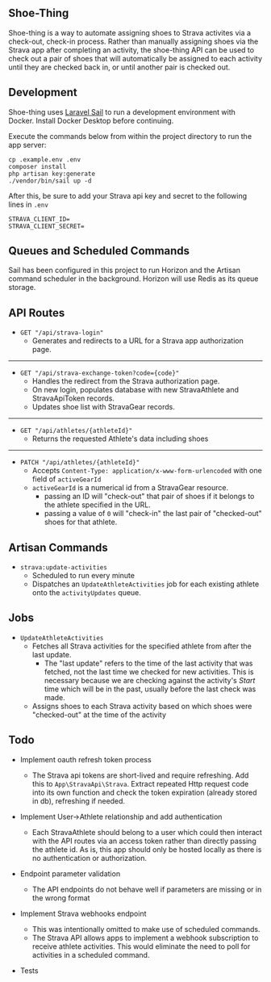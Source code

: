 ## Shoe-Thing

Shoe-thing is a way to automate assigning shoes to Strava activites via a check-out, check-in process.  Rather than manually assigning shoes via the Strava app after completing an activity, the shoe-thing API can be used to check out a pair of shoes that will automatically be assigned to each activity until they are checked back in, or until another pair is checked out.

## Development

Shoe-thing uses [Laravel Sail](https://laravel.com/docs/10.x/sail) to run a development environment with Docker. Install Docker Desktop before continuing.

Execute the commands below from within the project directory to run the app server:

```
cp .example.env .env
composer install
php artisan key:generate
./vendor/bin/sail up -d
```

After this, be sure to add your Strava api key and secret to the following lines in `.env`
```
STRAVA_CLIENT_ID=
STRAVA_CLIENT_SECRET=
```

## Queues and Scheduled Commands
Sail has been configured in this project to run Horizon and the Artisan command scheduler in the background.  Horizon will use Redis as its queue storage.

## API Routes
* `GET "/api/strava-login"`
    * Generates and redirects to a URL for a Strava app authorization page.
---
* `GET "/api/strava-exchange-token?code={code}"`
    * Handles the redirect from the Strava authorization page.
    * On new login, populates database with new StravaAthlete and StravaApiToken records.
    * Updates shoe list with StravaGear records.
---
* `GET "/api/athletes/{athleteId}"`
    * Returns the requested Athlete's data including shoes
---
* `PATCH "/api/athletes/{athleteId}"`
    * Accepts `Content-Type: application/x-www-form-urlencoded` with one field of `activeGearId`
    * `activeGearId` is a numerical id from a StravaGear resource.
        * passing an ID will "check-out" that pair of shoes if it belongs to the athlete specified in the URL.
        * passing a value of `0` will "check-in" the last pair of "checked-out" shoes for that athlete.


## Artisan Commands
* `strava:update-activities`
    * Scheduled to run every minute
    * Dispatches an `UpdateAthleteActivities` job for each existing athlete onto the `activityUpdates` queue.

## Jobs
* `UpdateAthleteActivities`
    * Fetches all Strava activities for the specified athlete from after the last update.
        * The "last update" refers to the time of the last activity that was fetched, not the last time we checked for new activities.  This is necessary because we are checking against the activity's *Start* time which will be in the past, usually before the last check was made.
    * Assigns shoes to each Strava activity based on which shoes were "checked-out" at the time of the activity

## Todo
* Implement oauth refresh token process
    * The Strava api tokens are short-lived and require refreshing.  Add this to `App\StravaApi\Strava`.  Extract repeated Http request code into its own function and check the token expiration (already stored in db), refreshing if needed.

* Implement User->Athlete relationship and add authentication
    * Each StravaAthlete should belong to a user which could then interact with the API routes via an access token rather than directly passing the athlete id.  As is, this app should only be hosted locally as there is no authentication or authorization.

* Endpoint parameter validation
    * The API endpoints do not behave well if parameters are missing or in the wrong format

* Implement Strava webhooks endpoint
    * This was intentionally omitted to make use of scheduled commands.
    * The Strava API allows apps to implement a webhook subscription to receive athlete activities.  This would eliminate the need to poll for activities in a scheduled command.

* Tests
